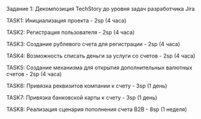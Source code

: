 Задание 1: Декомпозиция TechStory до уровня задач разработчика Jira

TASK1: Инициализация проекта - 2sp (4 часа)

TASK2: Регистрация пользователя - 2sp (4 часа)

TASK3: Создание рублевого счета для регистрации - 2sp (4 часа)

TASK4: Возможность списать деньги за услуги со счетов - 2sp (4 часа)

TASK5: Создание механизма для открытия дополнительных валютных счетов - 2sp (4 часа)

TASK6: Привязка реквизитов компании к счету - 3sp (1 день)

TASK7: Привязка банковской карты к счету - 3sp (1 день)

TASK8: Реализация сценария пополнения счета B2B - 8sp (1 неделя)
